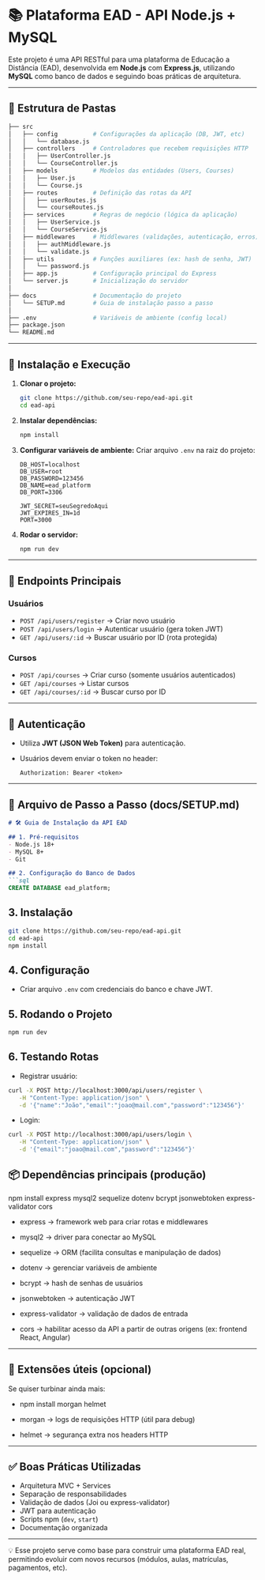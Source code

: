 # 📚 Plataforma EAD - API Node.js + MySQL

Este projeto é uma API RESTful para uma plataforma de Educação a Distância (EAD), desenvolvida em **Node.js** com **Express.js**, utilizando **MySQL** como banco de dados e seguindo boas práticas de arquitetura.

---

## 📂 Estrutura de Pastas

```bash
├── src
│   ├── config          # Configurações da aplicação (DB, JWT, etc)
│   │   └── database.js
│   ├── controllers     # Controladores que recebem requisições HTTP
│   │   ├── UserController.js
│   │   └── CourseController.js
│   ├── models          # Modelos das entidades (Users, Courses)
│   │   ├── User.js
│   │   └── Course.js
│   ├── routes          # Definição das rotas da API
│   │   ├── userRoutes.js
│   │   └── courseRoutes.js
│   ├── services        # Regras de negócio (lógica da aplicação)
│   │   ├── UserService.js
│   │   └── CourseService.js
│   ├── middlewares     # Middlewares (validações, autenticação, erros)
│   │   ├── authMiddleware.js
│   │   └── validate.js
│   ├── utils           # Funções auxiliares (ex: hash de senha, JWT)
│   │   └── password.js
│   ├── app.js          # Configuração principal do Express
│   └── server.js       # Inicialização do servidor
│
├── docs                # Documentação do projeto
│   └── SETUP.md        # Guia de instalação passo a passo
│
├── .env                # Variáveis de ambiente (config local)
├── package.json
└── README.md
```

---

## 🚀 Instalação e Execução

1. **Clonar o projeto:**

   ```bash
   git clone https://github.com/seu-repo/ead-api.git
   cd ead-api
   ```

2. **Instalar dependências:**

   ```bash
   npm install
   ```

3. **Configurar variáveis de ambiente:**
   Criar arquivo `.env` na raiz do projeto:

   ```env
   DB_HOST=localhost
   DB_USER=root
   DB_PASSWORD=123456
   DB_NAME=ead_platform
   DB_PORT=3306

   JWT_SECRET=seuSegredoAqui
   JWT_EXPIRES_IN=1d
   PORT=3000
   ```

4. **Rodar o servidor:**

   ```bash
   npm run dev
   ```

---

## 📌 Endpoints Principais

### Usuários

* `POST /api/users/register` → Criar novo usuário
* `POST /api/users/login` → Autenticar usuário (gera token JWT)
* `GET /api/users/:id` → Buscar usuário por ID (rota protegida)

### Cursos

* `POST /api/courses` → Criar curso (somente usuários autenticados)
* `GET /api/courses` → Listar cursos
* `GET /api/courses/:id` → Buscar curso por ID

---

## 🔐 Autenticação

* Utiliza **JWT (JSON Web Token)** para autenticação.
* Usuários devem enviar o token no header:

  ```http
  Authorization: Bearer <token>
  ```

---

## 📖 Arquivo de Passo a Passo (docs/SETUP.md)

````markdown
# 🛠️ Guia de Instalação da API EAD

## 1. Pré-requisitos
- Node.js 18+
- MySQL 8+
- Git

## 2. Configuração do Banco de Dados
```sql
CREATE DATABASE ead_platform;
````

## 3. Instalação

```bash
git clone https://github.com/seu-repo/ead-api.git
cd ead-api
npm install
```

## 4. Configuração

* Criar arquivo `.env` com credenciais do banco e chave JWT.

## 5. Rodando o Projeto

```bash
npm run dev
```

## 6. Testando Rotas

* Registrar usuário:

```bash
curl -X POST http://localhost:3000/api/users/register \
   -H "Content-Type: application/json" \
   -d '{"name":"João","email":"joao@mail.com","password":"123456"}'
```

* Login:

```bash
curl -X POST http://localhost:3000/api/users/login \
   -H "Content-Type: application/json" \
   -d '{"email":"joao@mail.com","password":"123456"}'
```


## 📦 Dependências principais (produção)
npm install express mysql2 sequelize dotenv bcrypt jsonwebtoken express-validator cors


- express → framework web para criar rotas e middlewares

- mysql2 → driver para conectar ao MySQL

- sequelize → ORM (facilita consultas e manipulação de dados)

- dotenv → gerenciar variáveis de ambiente

- bcrypt → hash de senhas de usuários

- jsonwebtoken → autenticação JWT

- express-validator → validação de dados de entrada

- cors → habilitar acesso da API a partir de outras origens (ex: frontend React, Angular)

---

## 🔌 Extensões úteis (opcional)

Se quiser turbinar ainda mais:

- npm install morgan helmet

- morgan → logs de requisições HTTP (útil para debug)

- helmet → segurança extra nos headers HTTP

---

## ✅ Boas Práticas Utilizadas
- Arquitetura MVC + Services
- Separação de responsabilidades
- Validação de dados (Joi ou express-validator)
- JWT para autenticação
- Scripts npm (`dev`, `start`)
- Documentação organizada

---

💡 Esse projeto serve como base para construir uma plataforma EAD real, permitindo evoluir com novos recursos (módulos, aulas, matrículas, pagamentos, etc).

```

